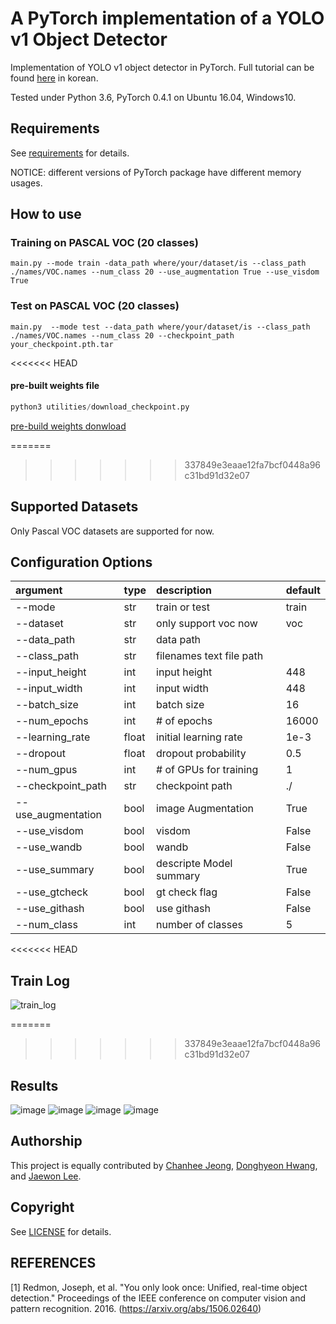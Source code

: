 # A PyTorch implementation of a YOLO v1 Object Detector
 Implementation of YOLO v1 object detector in PyTorch. Full tutorial can be found [here](https://deepbaksuvision.github.io/Modu_ObjectDetection/) in korean.

 Tested under Python 3.6, PyTorch 0.4.1 on Ubuntu 16.04, Windows10.

## Requirements

See [requirements](./requirements.txt) for details.

NOTICE: different versions of PyTorch package have different memory usages.

## How to use
### Training on PASCAL VOC (20 classes)
```
main.py --mode train -data_path where/your/dataset/is --class_path ./names/VOC.names --num_class 20 --use_augmentation True --use_visdom True
```

### Test on PASCAL VOC (20 classes)
```
main.py  --mode test --data_path where/your/dataset/is --class_path ./names/VOC.names --num_class 20 --checkpoint_path your_checkpoint.pth.tar
```

<<<<<<< HEAD
#### pre-built weights file
```python
python3 utilities/download_checkpoint.py
```
[pre-build weights donwload](https://drive.google.com/open?id=1lgpHENZm2HGhEVHAIX4mK_ATSU_ujeqy)

=======
>>>>>>> 337849e3eaae12fa7bcf0448a96c31bd91d32e07
## Supported Datasets
Only Pascal VOC datasets are supported for now.

## Configuration Options
|argument          |type|description|default|
|:-----------------|:----|:---------------------- |:----|
|--mode            |str  |train or test           |train|
|--dataset         |str  |only support voc now    |voc  |
|--data_path       |str  |data path               |     |
|--class_path      |str  |filenames text file path|     |
|--input_height    |int  |input height            |448  |
|--input_width     |int  |input width             |448  |
|--batch_size      |int  |batch size              |16   |
|--num_epochs      |int  |# of epochs             |16000|
|--learning_rate   |float|initial learning rate   |1e-3 |
|--dropout         |float|dropout probability     |0.5  |
|--num_gpus        |int  |# of GPUs for training  |1    |
|--checkpoint_path |str  |checkpoint path         |./   |
|--use_augmentation|bool |image Augmentation      |True |
|--use_visdom      |bool |visdom                  |False|
|--use_wandb       |bool |wandb                   |False|
|--use_summary     |bool |descripte Model summary |True |
|--use_gtcheck     |bool |gt check flag           |False|
|--use_githash     |bool |use githash             |False|
|--num_class       |int  |number of classes       |5    |

<<<<<<< HEAD
## Train Log
![train_log](https://user-images.githubusercontent.com/13328380/50018219-dd5fd500-0011-11e9-9040-86222c91d5c6.png)

=======
>>>>>>> 337849e3eaae12fa7bcf0448a96c31bd91d32e07
## Results 
![image](https://user-images.githubusercontent.com/15168540/49991740-61d83680-ffc5-11e8-8912-096033351060.png)
![image](https://user-images.githubusercontent.com/15168540/49991762-71f01600-ffc5-11e8-9b65-6e3aec0c7504.png)
![image](https://user-images.githubusercontent.com/15168540/49991795-86341300-ffc5-11e8-9d29-1ed601789bc4.png)
![image](https://user-images.githubusercontent.com/15168540/49991804-8cc28a80-ffc5-11e8-997d-f3a6a4a027fb.png)


## Authorship
This project is equally contributed by [Chanhee Jeong](https://github.com/chjeong530), [Donghyeon Hwang](https://github.com/ssaru), and [Jaewon Lee](https://github.com/insurgent92).

## Copyright
See [LICENSE](./LICENSE) for details.

## REFERENCES
[1] Redmon, Joseph, et al. "You only look once: Unified, real-time object detection." Proceedings of the IEEE conference on computer vision and pattern recognition. 2016. (https://arxiv.org/abs/1506.02640)
